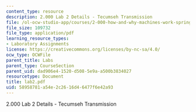 ```yaml
---
content_type: resource
description: 2.000 Lab 2 Details - Tecumseh Transmission
file: /ol-ocw-studio-app/courses/2-000-how-and-why-machines-work-spring-2002/58958781a54e2c2616d46477f6e42a93_lab2.pdf
file_size: 109732
file_type: application/pdf
learning_resource_types:
- Laboratory Assignments
license: https://creativecommons.org/licenses/by-nc-sa/4.0/
ocw_type: OCWFile
parent_title: Labs
parent_type: CourseSection
parent_uid: dad906e4-1520-d508-5e9a-a500b3834027
resourcetype: Document
title: lab2.pdf
uid: 58958781-a54e-2c26-16d4-6477f6e42a93
---
```

2.000 Lab 2 Details - Tecumseh Transmission